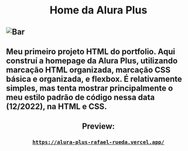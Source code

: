 <h1 align="center">Home da Alura Plus</h1>

![Bar](https://s9.gifyu.com/images/Pbar_2.gif)
---
Meu primeiro projeto HTML do portfolio. Aqui construí a homepage da Alura Plus, utilizando marcação HTML organizada, marcação CSS básica e organizada, e flexbox. É relativamente simples, mas tenta mostrar principalmente o meu estilo padrão de código nessa data (12/2022), na HTML e CSS.
---

<h2 align="center">Preview: </h2>

<code><h3 align= "center"><a href="https://alura-plus-rafael-rueda.vercel.app/" target= "_blank">https://alura-plus-rafael-rueda.vercel.app/</a></h3></code>
